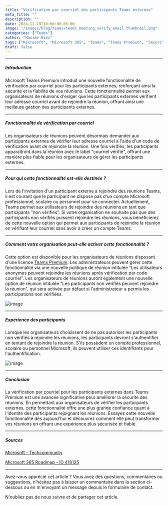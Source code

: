 ```yaml
---
title: "Vérification par courriel des participants Teams externes"
meta_title: ""
description: ""
date: 2024-11-19T10:00:00-05:00
image: "/images/blog/teams/teams_meeting_verify_email_thumbnail.png"
categories: ["Teams"]
author: "Maxime Hiez"
tags: ["Microsoft", "Microsoft 365", "Teams", "Teams Premium", "Sécurité", "Rencontre"]
draft: false
---
```

---

##### Introduction
Microsoft Teams Premium introduit une nouvelle fonctionnalité de vérification par courriel pour les participants externes, renforçant ainsi la sécurité et la fiabilité de vos réunions. Cette fonctionnalité permet aux organisateurs de réunions d'exiger que les participants externes vérifient leur adresse courriel avant de rejoindre la réunion, offrant ainsi une meilleure gestion des participants externes.

---

##### Fonctionnalité de vérification par courriel
Les organisateurs de réunions peuvent désormais demander aux participants externes de vérifier leur adresse courriel à l'aide d'un code de vérification avant de rejoindre la réunion. Une fois vérifiés, les participants apparaîtront dans la réunion avec le label "courriel vérifié", offrant une manière plus fiable pour les organisateurs de gérer les participants externes.

---

##### Pour qui cette fonctionnalité est-elle destinée ?
Lors de l'invitation d'un participant externe à rejoindre des réunions Teams, il est courant que le participant ne dispose pas d'un compte Microsoft professionnel, scolaire ou personnel pour se connecter. Actuellement, Teams permet aux utilisateurs de rejoindre des réunions en tant que participants "non vérifiés". Si votre organisation ne souhaite pas que des participants non vérifiés puissent rejoindre les réunions, vous bénéficierez de cette nouvelle option qui permet aux participants de rejoindre la réunion en vérifiant leur courriel sans avoir à créer un compte Teams.

---

##### Comment votre organisation peut-elle activer cette fonctionnalité ?
Cette option est disponible pour les organisateurs de réunions disposant d'une licence <u>Teams Premium</u>. Les administrateurs peuvent gérer cette fonctionnalité via une nouvelle politique de réunion intitulée "Les utilisateurs anonymes peuvent rejoindre les réunions après vérification par code courriel". Les organisateurs de réunions auront également une nouvelle option de réunion intitulée "Les participants non vérifiés peuvent rejoindre la réunion", qui sera activée par défaut si l'administrateur a permis les participations non vérifiées.

![image](/images/blog/teams/teams_meeting_verify_email_001.png)

---

##### Expérience des participants
Lorsque les organisateurs choisissent de ne pas autoriser les participants non vérifiés à rejoindre les réunions, les participants devront s'authentifier en tentant de rejoindre la réunion. S'ils possèdent un compte professionnel, scolaire ou personnel Microsoft, ils peuvent utiliser ces identifiants pour l'authentification.

![image](/images/blog/teams/teams_meeting_verify_email_002.png)

---

##### Conclusion
La vérification par courriel pour les participants externes dans Teams Premium est une avancée significative pour améliorer la sécurité des réunions. En permettant aux organisateurs de vérifier les participants externes, cette fonctionnalité offre une plus grande confiance quant à l'identité des participants rejoignant les réunions. Essayez cette nouvelle fonctionnalité dès aujourd'hui et découvrez comment elle peut transformer vos réunions en offrant une expérience plus sécurisée et fiable.

---

##### Sources
[Microsoft - Techcommunity](https://techcommunity.microsoft.com/blog/microsoftteamsblog/enhance-meeting-security-with-teams-premium%E2%80%99s-email-verification-for-external-me/4292196)

[Microsoft 365 Roadmap - ID 418125](https://www.microsoft.com/fr-ca/microsoft-365/roadmap?filters=Microsoft%20Teams&searchterms=418125)

---


Avez-vous apprécié cet article ? Vous avez des questions, commentaires ou suggestions, n’hésitez pas à laisser un commentaire dans la section ci-dessous ou en m'envoyant un message depuis le formulaire de contact.

N'oubliez pas de nous suivre et de partager cet article.